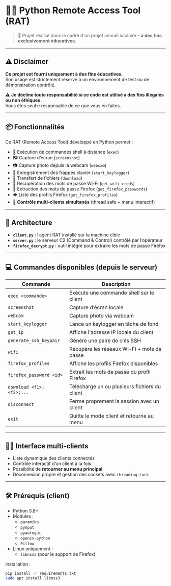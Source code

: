 # 🕵️‍♂️ Python Remote Access Tool (RAT)

> 📌 Projet réalisé dans le cadre d'un projet annuel scolaire – **à des fins exclusivement éducatives**.

---

## ⚠️ Disclaimer

**Ce projet est fourni uniquement à des fins éducatives.**  
Son usage est strictement réservé à un environnement de test ou de démonstration contrôlé.

⚠️ **Je décline toute responsabilité si ce code est utilisé à des fins illégales ou non éthiques.**  
Vous êtes seul·e responsable de ce que vous en faites.

---

## 📦 Fonctionnalités

Ce RAT (Remote Access Tool) développé en Python permet :

- 📡 Exécution de commandes shell à distance (`exec`)
- 🖼️ Capture d’écran (`screenshot`)
- 📷 Capture photo depuis la webcam (`webcam`)
- 📝 Enregistrement des frappes clavier (`start_keylogger`)
- 📁 Transfert de fichiers (`download`)
- 🔐 Récupération des mots de passe Wi-Fi (`get_wifi_creds`)
- 🔑 Extraction des mots de passe Firefox (`get_firefox_passwords`)
- 👁️ Liste des profils Firefox (`get_firefox_profiles`)
- 👥 **Contrôle multi-clients simultanés** (thread safe + menu interactif)

---

## 🧱 Architecture

- **`client.py`** : l’agent RAT installé sur la machine cible
- **`server.py`** : le serveur C2 (Command & Control) contrôlé par l’opérateur
- **`firefox_decrypt.py`** : outil intégré pour extraire les mots de passe Firefox

---

## 💻 Commandes disponibles (depuis le serveur)

| Commande                      | Description                                      |
|------------------------------|--------------------------------------------------|
| `exec <commande>`            | Exécute une commande shell sur le client        |
| `screenshot`                 | Capture d’écran locale                          |
| `webcam`                     | Capture photo via webcam                        |
| `start_keylogger`            | Lance un keylogger en tâche de fond             |
| `get_ip`                     | Affiche l'adresse IP locale du client           |
| `generate_ssh_keypair`       | Génère une paire de clés SSH                    |
| `wifi`                       | Récupère les réseaux Wi-Fi + mots de passe      |
| `firefox_profiles`           | Affiche les profils Firefox disponibles         |
| `firefox_password <id>`      | Extrait les mots de passe du profil Firefox     |
| `download <f1>;<f2>;...`     | Télécharge un ou plusieurs fichiers du client   |
| `disconnect`                 | Ferme proprement la session avec un client      |
| `exit`                       | Quitte le mode client et retourne au menu       |

---

## 🧑‍💻 Interface multi-clients

- Liste dynamique des clients connectés
- Contrôle interactif d’un client à la fois
- Possibilité de **retourner au menu principal**
- Déconnexion propre et gestion des sockets avec `threading.Lock`

---

## 🛠️ Prérequis (client)

- Python 3.8+
- Modules :
  - `paramiko`
  - `pynput`
  - `pyautogui`
  - `opencv-python`
  - `Pillow`
- Linux uniquement :
  - `libnss3` (pour le support de Firefox)

Installation :

```bash
pip install -r requirements.txt
sudo apt install libnss3
